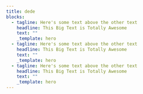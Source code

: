 ```yaml
---
title: dede
blocks:
  - tagline: Here's some text above the other text
    headline: This Big Text is Totally Awesome
    text: ""
    _template: hero
  - tagline: Here's some text above the other text
    headline: This Big Text is Totally Awesome
    text: ""
    _template: hero
  - tagline: Here's some text above the other text
    headline: This Big Text is Totally Awesome
    text: ""
    _template: hero
---
```

